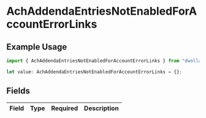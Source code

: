 # AchAddendaEntriesNotEnabledForAccountErrorLinks

## Example Usage

```typescript
import { AchAddendaEntriesNotEnabledForAccountErrorLinks } from "dwolla-typescript/models";

let value: AchAddendaEntriesNotEnabledForAccountErrorLinks = {};
```

## Fields

| Field       | Type        | Required    | Description |
| ----------- | ----------- | ----------- | ----------- |